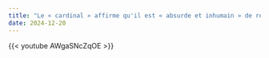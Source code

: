 ```yaml
---
title: "Le « cardinal » affirme qu'il est « absurde et inhumain » de refuser la Communion aux adultères"
date: 2024-12-20
---
```


{{< youtube AWgaSNcZqOE >}}
